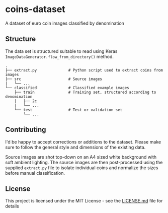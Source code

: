 # coins-dataset
A dataset of euro coin images classified by denomination

## Structure
The data set is structured suitable to read using Keras `ImageDataGenerator.flow_from_directory()` method.

    .
    ├── extract.py              # Python script used to extract coins from images
    ├── src                     # Source images
    |   └── ...    
    └── classified              # Classified example images
        ├── train               # Training set, structured according to denomination
        |   ├── 2c
        |   └── ...
        └── test                # Test or validation set
            └── ...

## Contributing

I'd be happy to accept corrections or additions to the dataset. Please make sure to follow 
the general style and dimensions of the existing data.

Source images are shot top-down on an A4 sized white background with soft ambient lighting. The source images
are then post-processed using the supplied `extract.py` file to isolate individual coins and normalize the sizes
before manual classification.

## License

This project is licensed under the MIT License - see the [LICENSE.md](LICENSE.md) file for details
